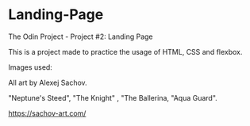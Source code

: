 # Landing-Page
The Odin Project - Project #2: Landing Page

This is a project made to practice the usage of HTML, CSS and flexbox. 

Images used:

All art by Alexej Sachov.

"Neptune's Steed", "The Knight" , "The Ballerina, "Aqua Guard".

https://sachov-art.com/